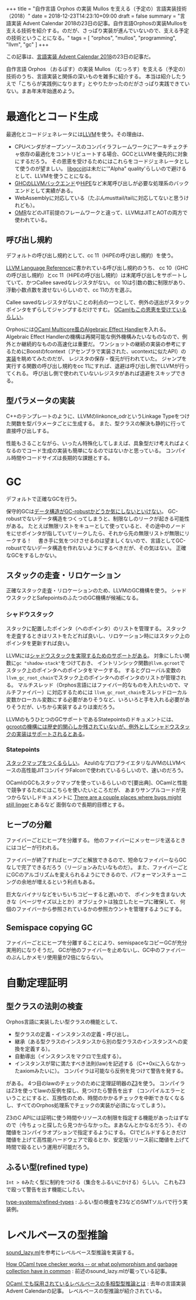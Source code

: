 +++
title = "自作言語 Orphos の実装 Mullos を支える（予定の）言語実装技術（2018）"
date = 2018-12-23T14:23:10+09:00
draft = false
summary = "言語実装 Advent Calendar 2018の23日の記事。自作言語Orphosの実装Mullosを支える技術を紹介する。のだが、さっぱり実装が進んでいないので、支える予定の技術ということになる。"
tags = [
  "orphos",
  "mullos",
  "programming",
  "llvm",
  "gc"
]
+++

この記事は、[言語実装 Advent Calendar 2018](https://qiita.com/advent-calendar/2018/lang_dev)の23日の記事だ。

自作言語 Orphos （おるぽす）の実装 Mullos （むっろす）を支える（予定の）技術のうち、言語実装と関係の深いものを雑多に紹介する。
本当は紹介したうえで「こちらが実践例になります」とやりたかったのだがさっぱり実践できていない。まあ年末年始進めよう。

# 最適化とコード生成
最適化とコードジェネレータには[LLVM](https://llvm.org/)を使う。その理由は、

- CPUベンダがオープンソースのコンパイラフレームワークにアーキチェクチャ依存の最適化をコントリビュートする場合、GCCとLLVMを優先的に対象にするだろう。
  その恩恵を受けるためにはこれらをコードジェネレータとして使うのが望ましい。
  [libgccjit](https://gcc.gnu.org/onlinedocs/gcc-8.2.0/jit/index.html)は未だに'"Alpha" quality'らしいので避けるとして、LLVMを使うことになる。
- [GHCのLLVMバックエンド](https://ghc.haskell.org/trac/ghc/wiki/Commentary/Compiler/Backends/LLVM)や[HiPE](http://erlang.org/doc/man/HiPE_app.html)など末尾呼び出しが必要な処理系のバックエンドとして実績がある。
- WebAssemblyに対応している（たぶんmusttail/tailに対応してないと思うけれども）。
- [OMR](https://github.com/eclipse/omr)などのJIT前提のフレームワークと違って、LLVMはJITとAOTの両方で使われている。

## 呼び出し規約
デフォルトの呼び出し規約として、cc 11（HiPEの呼び出し規約）を使う。

[LLVM Language Reference](https://llvm.org/docs/LangRef.html)に書かれている呼び出し規約のうち、
cc 10（GHCの呼び出し規約）とcc 11（HiPEの呼び出し規約）は末尾呼び出しをサポートしていて、かつCallee savedなレジスタがない。
cc 10は引数の数に制限があり、浮動小数点数を渡せないらしいので、cc 11の方を選ぶ。

Callee savedなレジスタがないことの利点の一つとして、例外の送出がスタックポインタをずらしてジャンプするだけですむ。
[OCamlもこの恩恵を受けているらしい](https://github.com/whitequark/ocaml-llvm-ng/blob/master/doc/abi.md#caller-save-registers)。

Orphosには[OCaml Multicore風のAlgebraic Effect Handler](https://github.com/ocamllabs/ocaml-effects-tutorial)を入れる。
Algebraic Effect Handlerの機構は再開可能な例外機構みたいなものなので、例外とか継続的なものの高速化は重要だ。
ワンショットの継続の実装の参考にするためにBoostのfcontext（アセンブラで実装された、ucontextに似たAPI）の
[実装](https://github.com/boostorg/context/blob/boost-1.69.0/src/asm/jump_x86_64_sysv_elf_gas.S)を眺めてみたのだが、
レジスタの保存・復元が行われていた。
ジャンプを実行する関数の呼び出し規約をcc 11にすれば、退避は呼び出し側でLLVMが行ってくれる。
呼び出し側で使われていないレジスタがあれば退避をスキップできる。

## 型パラメータの実装
C++のテンプレートのように、LLVMのlinkonce_odrというLinkage Typeをつけた関数を型パラメータごとに生成する。
また、型クラスの解決も静的に行って直接呼び出しする。

性能もさることながら、いったん特殊化してしまえば、具象型だけ考えればよくなるのでコード生成の実装も簡単になるのではないかと思っている。
コンパイル時間やコードサイズは長期的な課題とする。

# GC
デフォルトで正確なGCを行う。

保守的GCは[データ構造がGC-robustかどうか気にしないといけない](http://www.hpl.hp.com/techreports/2001/HPL-2001-251.pdf)。
GC-robustでないデータ構造をつくってしまうと、制限なしのリークが起きる可能性がある。
たとえば無限リストをキューとして使っていると、その途中のノードをにせポインタが指していてリークしたら、それから先の無限リストが無限にリークする！　
書き手に気をつけさせるのは望ましくないので、言語としてGC-robustでないデータ構造を作れないようにするべきだが、その気はない。
正確なGCをするしかない。

## スタックの走査・リロケーション
正確なスタック走査・リロケーションのため、LLVMのGC機構を使う。
シャドウスタックとSafepointsのふたつのGC機構が候補になる。

### シャドウスタック
スタックに配置したポインタ（へのポインタ）のリストを管理する。
スタックを走査するときはリストをたどれば良いし、リロケーション時にはスタック上のポインタを更新すれば良い。

LLVMには[シャドウスタックを実現するためのサポートがある](https://llvm.org/docs/GarbageCollection.html#the-shadow-stack-gc)。
対象にしたい関数に`gc "shadow-stack"`をつけておき、
イントリンシック関数`@llvm.gcroot`でスタック上のポインタへのポインタをマークする。
するとグローバル変数の`llvm_gc_root_chain`でスタック上のポインタへのポインタのリストが管理される。
マルチスレッド（Orphos言語にはファイバー的なものを入れたいので、マルチファイバー）に対応するためには
`llvm_gc_root_chain`をスレッドローカル変数かローカル変数にする必要がありそうなど、いろいろと手を入れる必要がありそうだが、いちから実装するよりは楽だろう。

LLVMのもうひとつのGCサポートであるStatepointsのドキュメントには、
[gcrootの機構には歴史的関心しか残されていないが、例外としてシャドウスタックの実装はサポートされるとある](https://llvm.org/docs/Statepoints.html#status)。

### Statepoints
[スタックマップをつくるらしい](https://llvm.org/docs/Statepoints.html#stack-map-format)。
AzulのなプロプライエタリなJVMのLLVMベースの高性能JITコンパイラFalconで使われているらしいので、速いのだろう。

OCamlのGCもスタックマップを使っているらしいので[要出典]、OCamlと性能で競争するためにはこちらを使いたいところだが、
あまりサンプルコードが見つからないしドキュメントに
[There are a couple places where bugs might still linger](https://llvm.org/docs/Statepoints.html#status)とあるなど
面倒なので長期的目標とする。

## ヒープの分離
ファイバーごとにヒープを分離する。
他のファイバーにメッセージを送るときにはコピーが行われる。

ファイバーが終了すればヒープごと解放できるので、短命なファイバーならGCなしで完了できるだろう（リージョンみたいなものだ）。
また、ファイバーごとにGCのアルゴリズムを変えられるようにできるので、パフォーマンスチューニングの余地が増えるという利点もある。

巨大なバイナリなどをいちいちコピーすると遅いので、
ポインタを含まない大きな（ページサイズ以上とか）オブジェクトは独立したヒープに確保して、
何個のファイバーから参照されているかの参照カウントを管理するようにする。

## Semispace copying GC
ファイバーごとにヒープを分離することにより、semispaceなコピーGCが充分実用的になりそうだ。
GCが他のファイバーを止めないし、GC中のファイバーのぶんしかメモリ使用量が2倍にならない。

# 自動定理証明
## 型クラスの法則の検査
Orphos言語に実装したい型クラスの機能として、

- 型クラスの定義・インスタンスの定義・呼び出し。
- 継承（ある型クラスのインスタンスから別の型クラスのインスタンスへの変換を定義する）。
- 自動導出（インスタンスをマクロで生成する）。
- インスタンスが常に満たすべき法則(law)を記述する（C++0xに入らなかったaxiomみたいに）。
  コンパイラは可能なら反例を見つけて警告を発する。
 
がある。
4つ目のlawのチェックのために定理証明器の[Z3](https://github.com/Z3Prover/z3)を使う。
コンパイラはZ3を使ってlawの反例を探し、見つけたら警告を出す
（コンパイルエラーということにすると、互換性のため、時間のかかるチェックを中断できなくなるし、すべてのOrphos処理系でチェックの実装が必須になってしまう）。

Z3のC APIには証明に使う時間やリソースの制限を指定する機能があったはずなので（今ちょっと探したら見つからなかった。まあなんとかなるだろう）、その閾値をコンパイラオプションで指定するようにする。
CIでビルドするときだけ閾値を上げて高性能ハードウェアで殴るとか、安定版リリース前に閾値を上げて時間で殴るという運用が可能だろう。

## ふるい型(refined type)
`Int > 0`みたく型に制約をつける（集合をふるいにかける）らしい。
これもZ3で殴って警告を出す機能にしたい。

[type-systems/refined-types](https://github.com/tomprimozic/type-systems/tree/master/refined_types)
:    ふるい型の検査をZ3などのSMTソルバで行う実装例。


# レベルベースの型推論
[sound_lazy.ml](http://okmij.org/ftp/ML/generalization/sound_lazy.ml)を参考にレベルベース型推論を実装する。

[How OCaml type checker works -- or what polymorphism and garbage collection have in common](http://okmij.org/ftp/ML/generalization.html)
:    前述のsound_lazy.mlが載っている記事。

[OCaml でも採用されているレベルベースの多相型型推論とは](https://rhysd.hatenablog.com/entry/2017/12/16/002048)
:    去年の言語実装Advent Calendarの記事。
     レベルベースの型推論が紹介されている。
